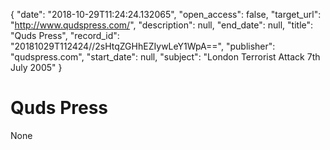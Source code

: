 {
  "date": "2018-10-29T11:24:24.132065", 
  "open_access": false, 
  "target_url": "http://www.qudspress.com/", 
  "description": null, 
  "end_date": null, 
  "title": "Quds Press", 
  "record_id": "20181029T112424//2sHtqZGHhEZIywLeY1WpA==", 
  "publisher": "qudspress.com", 
  "start_date": null, 
  "subject": "London Terrorist Attack 7th July 2005"
}

# Quds Press

None